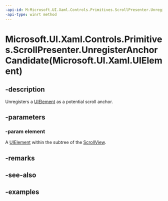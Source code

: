 ```yaml
---
-api-id: M:Microsoft.UI.Xaml.Controls.Primitives.ScrollPresenter.UnregisterAnchorCandidate(Microsoft.UI.Xaml.UIElement)
-api-type: winrt method
---
```


# Microsoft.UI.Xaml.Controls.Primitives.ScrollPresenter.UnregisterAnchorCandidate(Microsoft.UI.Xaml.UIElement)

<!--
public void UnregisterAnchorCandidate (Microsoft.UI.Xaml.UIElement element);
-->


## -description

Unregisters a [UIElement](../microsoft.ui.xaml/uielement.md) as a potential scroll anchor.

## -parameters

### -param element

A [UIElement](../microsoft.ui.xaml/uielement.md) within the subtree of the [ScrollView](../microsoft.ui.xaml.controls/scrollview.md).

## -remarks

## -see-also

## -examples


